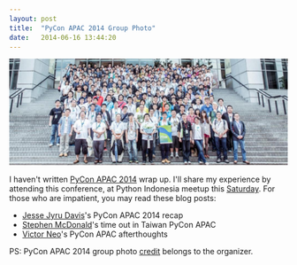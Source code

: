 ```yaml
---
layout: post
title:  "PyCon APAC 2014 Group Photo"
date:   2014-06-16 13:44:20
---
```


![PyCon APAC 2014 Group Photo](/images/pyconapac2014-group-photo.jpg)

I haven't written [PyCon APAC 2014](http://apac.pycon.org) wrap up. I'll share my experience by attending this conference, at Python Indonesia meetup this [Saturday](http://www.python.or.id/2014/05/kopi-darat-python-indonesia-juni-2014.html). For those who are impatient, you may read these blog posts: 

* [Jesse Jyru Davis](http://emptysqua.re/blog/pycon-apac-2014-recap/)'s PyCon APAC 2014 recap
* [Stephen McDonald](http://blog.jupo.org/2014/05/20/timeout-in-taiwan-pycon-apac/)'s time out in Taiwan PyCon APAC
* [Victor Neo](http://victorneo.github.io/articles/PyCon-APAC-Afterthoughts)'s PyCon APAC afterthoughts

PS: PyCon APAC 2014 group photo [credit](https://www.flickr.com/photos/zakiakhmad/14349724904/) belongs to the organizer. 
